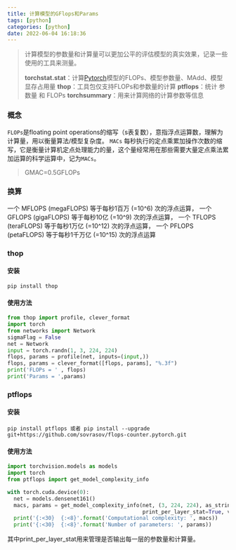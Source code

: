 ```yaml
---
title: 计算模型的GFlops和Params
tags: [python]
categories: [python]
date: 2022-06-04 16:18:36
---
```




> 计算模型的参数量和计算量可以更加公平的评估模型的真实效果，记录一些使用的工具来测量。
>
> **torchstat.stat**：计算[Pytorch](https://so.csdn.net/so/search?q=Pytorch&spm=1001.2101.3001.7020)模型的FLOPs、模型参数量、MAdd、模型显存占用量
> **thop**：工具包仅支持FLOPs和参数量的计算
> **ptflops**：统计 参数量 和 FLOPs
> **torchsummary**：用来计算网络的计算参数等信息

### 概念

`FLOPs`是floating point operations的缩写（s表复数），意指浮点运算数，理解为计算量，用以衡量算法/模型复杂度。
`MACs` 每秒执行的定点乘累加操作次数的缩写，它是衡量计算机定点处理能力的量，这个量经常用在那些需要大量定点乘法累加运算的科学运算中，记为`MACs`。

> GMAC=0.5GFLOPs

### 换算

一个 MFLOPS (megaFLOPS) 等于每秒1百万 (=10^6) 次的浮点运算，
一个 GFLOPS (gigaFLOPS) 等于每秒10亿 (=10^9) 次的浮点运算，
一个 TFLOPS (teraFLOPS) 等于每秒1万亿 (=10^12) 次的浮点运算，
一个 PFLOPS (petaFLOPS) 等于每秒1千万亿 (=10^15) 次的浮点运算

### thop

#### 安装

```
pip install thop
```

#### 使用方法

```python
from thop import profile, clever_format
import torch
from networks import Network
sigmaFlag = False
net = Network
input = torch.randn(1, 3, 224, 224)
flops, params = profile(net, inputs=(input,))
flops, params = clever_format([flops, params], "%.3f")
print('FLOPs = ' , flops)
print('Params = ',params)
```

### ptflops

#### 安装

```
pip install ptflops 或者 pip install --upgrade git+https://github.com/sovrasov/flops-counter.pytorch.git
```

#### 使用方法

```python
import torchvision.models as models
import torch
from ptflops import get_model_complexity_info

with torch.cuda.device(0):
  net = models.densenet161()
  macs, params = get_model_complexity_info(net, (3, 224, 224), as_strings=True,
                                           print_per_layer_stat=True, verbose=True)
  print('{:<30}  {:<8}'.format('Computational complexity: ', macs))
  print('{:<30}  {:<8}'.format('Number of parameters: ', params))
```

其中print_per_layer_stat用来管理是否输出每一层的参数量和计算量。
